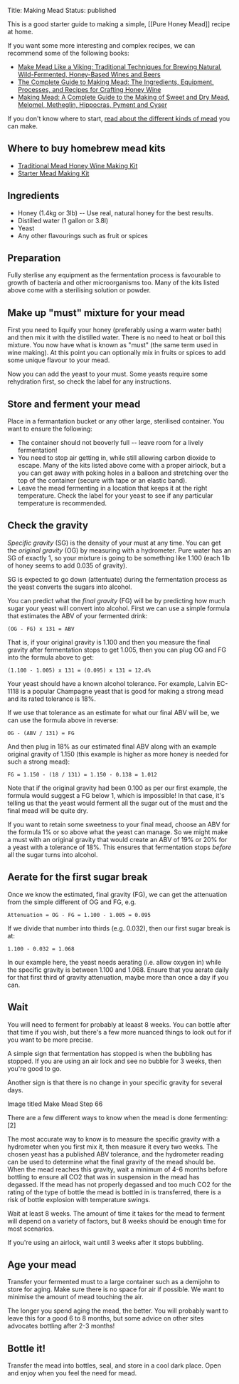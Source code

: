 Title: Making Mead
Status: published

This is a good starter guide to making a simple, [[Pure Honey Mead]] recipe at home.

If you want some more interesting and complex recipes, we can recommend some of the following books:

* [Make Mead Like a Viking: Traditional Techniques for Brewing Natural, Wild-Fermented, Honey-Based Wines and Beers](https://www.amazon.co.uk/Make-Mead-Like-Viking-Wild-Fermented/dp/1603585982/ref=as_li_ss_tl?ie=UTF8&qid=1505332714&sr=8-1&keywords=make+mead+like+a+viking&linkCode=ll1&tag=traditionalmead-21&linkId=32b862120d27a23319b0494c2e7a6842)
* [The Complete Guide to Making Mead: The Ingredients, Equipment, Processes, and Recipes for Crafting Honey Wine](https://www.amazon.co.uk/Complete-Guide-Making-Mead-Ingredients/dp/0760345643/ref=as_li_ss_tl?ie=UTF8&qid=1505332762&sr=8-11&keywords=making+mead&linkCode=ll1&tag=traditionalmead-21&linkId=0210a4eccd8375bf3ba2ce1f2c658c82)
* [Making Mead: A Complete Guide to the Making of Sweet and Dry Mead, Melomel, Metheglin, Hippocras, Pyment and Cyser](https://www.amazon.co.uk/Making-Mead-Complete-Metheglin-Hippocras/dp/0900841079/ref=as_li_ss_tl?ie=UTF8&qid=1505332762&sr=8-1&keywords=making+mead&linkCode=ll1&tag=traditionalmead-21&linkId=f7fbf92393f7a24040cf230003f37280)

If you don't know where to start,
[read about the different kinds of mead](/types-of-mead/)
you can make.

## Where to buy homebrew mead kits

* [Traditional Mead Honey Wine Making Kit](https://www.amazon.co.uk/Traditional-Making-Starter-Bottles-Homebrew/dp/B00QTE7R34/ref=as_li_ss_tl?ie=UTF8&qid=1488412516&sr=8-14&keywords=mead&linkCode=ll1&tag=traditionalmead-21&linkId=54f410a4c1734911f4b7ff28c81a2aa9)
* [Starter Mead Making Kit](https://www.amazon.co.uk/Making-Starter-Homebrew-Demijohn-Ginger/dp/B00TVF2IB4/ref=as_li_ss_tl?ie=UTF8&qid=1505633037&sr=8-2&keywords=mead+kit&linkCode=ll1&tag=traditionalmead-21&linkId=5e1c5b871d0eff8b8f2dc52363949ba6)

## Ingredients

* Honey (1.4kg or 3lb) -- Use real, natural honey for the best results.
* Distilled water (1 gallon or 3.8l)
* Yeast
* Any other flavourings such as fruit or spices

## Preparation

Fully sterlise any equipment as the fermentation process is favourable to
growth of bacteria and other microorganisms too. Many of the kits listed
above come with a sterilising solution or powder.

## Make up "must" mixture for your mead

First you need to liquify your honey (preferably using a warm water bath) and
then mix it with the distilled water. There is no need to heat or boil this
mixture. You now have what is known as "must" (the same term used in wine
making). At this point you can optionally mix in fruits or spices to add some
unique flavour to your mead.

Now you can add the yeast to your must. Some yeasts require some rehydration
first, so check the label for any instructions.

## Store and ferment your mead

Place in a fermantation bucket or any other large, sterilised container. You
 want to ensure the following:

 * The container should not beoverly full -- leave room for a lively
 fermentation!
 * You need to stop air getting in, while still allowing carbon dioxide to
   escape. Many of the kits listed above come with a proper airlock, but a
   you can get away with poking holes in a balloon and
   stretching over the top of the container (secure with tape or an elastic
   band).
 * Leave the mead fermenting in a location that keeps it at the right
 temperature. Check the label for your yeast to see if any particular
 temperature is recommended.


## Check the gravity

*Specific gravity* (SG) is the density of your must at any time. You can get
the *original gravity* (OG) by measuring with a hydrometer. Pure water has an
SG of exactly 1, so your mixture is going to be something like 1.100 (each
1lb of honey seems to add 0.035 of gravity).

SG is expected to go down (attentuate) during the fermentation process as
the yeast converts the sugars into alcohol.

You can predict what the *final gravity* (FG) will be by predicting how much
sugar your yeast will convert into alcohol. First we can use a simple
formula that estimates the ABV of your fermented drink:

    (OG - FG) x 131 = ABV

That is, if your original gravity is 1.100 and then you measure the final
gravity after fermentation stops to get 1.005, then you can plug OG and FG
into the formula above to get:

    (1.100 - 1.005) x 131 = (0.095) x 131 = 12.4%

Your yeast should have a known alcohol tolerance. For example, Lalvin
EC-1118 is a popular Champagne yeast that is good for making a strong mead
and its rated tolerance is 18%.

If we use that tolerance as an estimate for what our final ABV will be, we
can use the formula above in reverse:

    OG - (ABV / 131) = FG

And then plug in 18% as our estimated final ABV along with an example original
gravity of 1.150 (this example is higher as more honey is needed for such a
strong mead):

    FG = 1.150 - (18 / 131) = 1.150 - 0.138 = 1.012

Note that if the original gravity had been 0.100 as per our first example, the
formula would suggest a FG below 1, which is impossible! In that case, it's
telling us that the yeast would ferment all the sugar out of the must and
the final mead will be quite dry.

If you want to retain some sweetness to your final mead, choose an ABV for
the formula 1% or so above what the yeast can manage. So we might make a
must with an original gravity that would create an ABV of 19% or 20% for a
yeast with a tolerance of 18%. This ensures that fermentation stops *before*
all the sugar turns into alcohol.

## Aerate for the first sugar break

Once we know the estimated, final gravity (FG), we can get the attenuation
from the simple different of OG and FG, e.g.

    Attenuation = OG - FG = 1.100 - 1.005 = 0.095

If we divide that number into thirds (e.g. 0.032), then our first sugar break
is at:

    1.100 - 0.032 = 1.068

In our example here, the yeast needs aerating (i.e. allow oxygen in) while the
specific gravity is between 1.100 and 1.068. Ensure that you aerate daily for
that first third of gravity attenuation, maybe more than once a day if you can.

## Wait

You will need to ferment for probably at leaast 8 weeks. You can bottle
after that time if you wish, but there's a few more nuanced things to look
out for if you want to be more precise.

A simple sign that fermentation has stopped is when the bubbling has stopped.
If you are using an air lock and see no bubble for 3 weeks, then you're good
to go.

Another sign is that there is no change in your specific gravity for several
days.


Image titled Make Mead Step 66

There are a few different ways to know when the mead is done fermenting:[2]

The most accurate way to know is to measure the specific gravity with a
hydrometer when you first mix it, then measure it every two weeks. The chosen
yeast has a published ABV tolerance, and the hydrometer reading can be used to
determine what the final gravity of the mead should be. When the mead reaches
this gravity, wait a minimum of 4-6 months before bottling to ensure all CO2
that was in suspension in the mead has degassed. If the mead has not properly
degassed and too much CO2 for the rating of the type of bottle the mead is
bottled in is transferred, there is a risk of bottle explosion with temperature
swings.

Wait at least 8 weeks. The amount of time it takes for the mead to ferment will
depend on a variety of factors, but 8 weeks should be enough time for most
scenarios.

If you're using an airlock, wait until 3 weeks after it stops bubbling.

## Age your mead

Transfer your fermented must to a large container such as a demijohn to
store for aging. Make sure there is no space for air if possible. We want to
minimise the amount of mead touching the air.

The longer you spend aging the mead, the better. You will probably want to
leave this for a good 6 to 8 months, but some advice on other sites
advocates bottling after 2-3 months!

## Bottle it!

Transfer the mead into bottles, seal, and store in a cool dark place. Open
and enjoy when you feel the need for mead.
